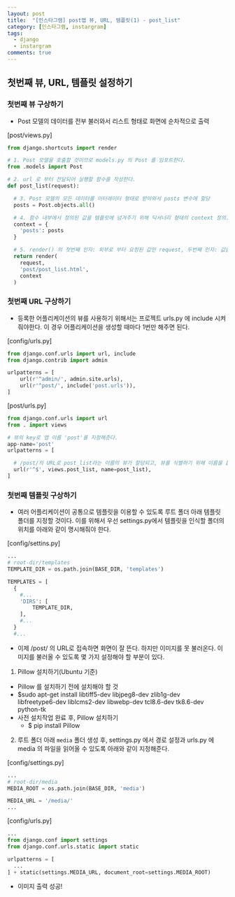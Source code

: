 ```yaml
---
layout: post
title:  "[인스타그램] post앱 뷰, URL, 템플릿(1) - post_list"
category: [인스타그램, instargram]
tags:
  - django
  - instargram
comments: true
---
```


## 첫번째 뷰, URL, 템플릿 설정하기
### 첫번째 뷰 구상하기
- Post 모델의 데이터를 전부 불러와서 리스트 형태로 화면에 순차적으로 출력

[post/views.py]
```python
from django.shortcuts import render

# 1. Post 모델을 호출할 것이므로 models.py 의 Post 를 임포트한다.
from .models import Post

# 2. url 로 부터 전달되어 실행할 함수를 작성한다.
def post_list(request):

  # 3. Post 모델의 모든 데이터를 이터레이터 형태로 받아와서 posts 변수에 할당
  posts = Post.objects.all()

  # 4. 함수 내부에서 정의된 값을 템플릿에 넘겨주기 위해 딕셔너리 형태의 context 정의.
  context = {
    'posts': posts
  }

  # 5. render() 의 첫번째 인자: 외부로 부터 요청된 값인 request, 두번째 인자: 값을 받아서 보여줄 템플릿, 세번째 인자: context
  return render(
    request,
    'post/post_list.html',
    context
  )
```

### 첫번째 URL 구상하기
- 등록한 어플리케이션의 뷰를 사용하기 위해서는 프로젝트 urls.py 에 include 시켜줘야한다. 이 경우 어플리케이션을 생성할 때마다 1번만 해주면 된다.

[config/urls.py]
```python
from django.conf.urls import url, include
from django.contrib import admin

urlpatterns = [
    url(r'^admin/', admin.site.urls),
    url(r'^post/', include('post.urls')),
]
```
[post/urls.py]
```python
from django.conf.urls import url
from . import views

# 뷰의 key로 앱 이름 'post'를 지정해준다.
app-name='post'
urlpatterns = [

  # /post/의 URL로 post_list라는 이름의 뷰가 할당되고, 뷰를 식별하기 위해 이름을 붙임
  url(r'^$', views.post_list, name=post_list),
]
```

### 첫번째 템플릿 구상하기
- 여러 어플리케이션이 공통으로 템플릿을 이용할 수 있도록 루트 폴더 아래 템플릿 폴더를 지정할 것이다. 이를 위해서 우선 settings.py에서 템플릿을 인식할 폴더의 위치를 아래와 같이 명시해줘야 한다.

[config/settins.py]
```python
...
# root-dir/templates
TEMPLATE_DIR = os.path.join(BASE_DIR, 'templates')

TEMPLATES = [
  {
    #...
    'DIRS': [
        TEMPLATE_DIR,
    ],
    #...
  }
  #...
```
- 이제 /post/ 의 URL로 접속하면 화면이 잘 뜬다. 하지만 이미지를 못 불러온다. 이미지를 불러올 수 있도록 몇 가지 설정해야 할 부분이 있다.


1. Pillow 설치하기(Ubuntu 기준)

  - Pillow 를 설치하기 전에 설치해야 할 것
  - $sudo apt-get install libtiff5-dev libjpeg8-dev zlib1g-dev \
libfreetype6-dev liblcms2-dev libwebp-dev tcl8.6-dev tk8.6-dev python-tk
- 사전 설치작업 완료 후, Pillow 설치하기
  - $ pip install Pillow

2. 루트 폴더 아래 `media` 폴더 생성 후, settings.py 에서 경로 설정과 urls.py 에 media 의 파일을 읽어올 수 있도록 아래와 같이 지정해준다.

[config/settings.py]
```python
...
# root-dir/media
MEDIA_ROOT = os.path.join(BASE_DIR, 'media')

MEDIA_URL = '/media/'
...
```
[config/urls.py]
```python
...
from django.conf import settings
from django.conf.urls.static import static

urlpatterns = [
  ...
] + static(settings.MEDIA_URL, document_root=settings.MEDIA_ROOT)
```
- 이미지 출력 성공!
